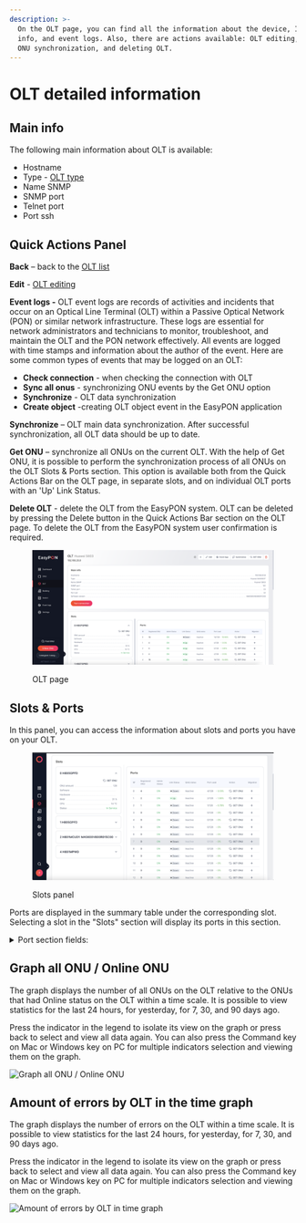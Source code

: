 ```yaml
---
description: >-
  On the OLT page, you can find all the information about the device, Its main
  info, and event logs. Also, there are actions available: OLT editing, OLT and
  ONU synchronization, and deleting OLT.
---
```


# OLT detailed information

## Main info&#x20;

The following main information about OLT is available:

* Hostname&#x20;
* Type - [OLT type](../../easypon-information/supported-olts.md)
* Name SNMP
* SNMP port
* Telnet port
* Port ssh

## Quick Actions Panel

**Back** – back to the [OLT list](../)

**Edit** - [OLT editing](../add-olt.md#edit-olt)

**Event logs -** OLT event logs are records of activities and incidents that occur on an Optical Line Terminal (OLT) within a Passive Optical Network (PON) or similar network infrastructure. These logs are essential for network administrators and technicians to monitor, troubleshoot, and maintain the OLT and the PON network effectively. All events are logged with time stamps and information about the author of the event. Here are some common types of events that may be logged on an OLT:

* **Check connection** - when checking the connection with OLT
* **Sync all onus** - synchronizing ONU events by the Get ONU option
* **Synchronize** - OLT data synchronization
* **Create object** -creating OLT object event in the EasyPON application

**Synchronize** – OLT main data synchronization. After successful synchronization, all OLT data should be up to date.

**Get ONU** – synchronize all ONUs on the current OLT. With the help of Get ONU, it is possible to perform the synchronization process of all ONUs on the OLT Slots & Ports section. This option is available both from the Quick Actions Bar on the OLT page, in separate slots, and on individual OLT ports with an 'Up' Link Status.

**Delete OLT** - delete the OLT from the EasyPON system. OLT can be deleted by pressing the Delete button in the Quick Actions Bar section on the OLT page. To delete the OLT from the EasyPON system user confirmation is required.

<figure><img src="../../.gitbook/assets/Screenshot 2023-10-02 at 18.24.26.png" alt=""><figcaption><p>OLT page</p></figcaption></figure>

## Slots & Ports

In this panel, you can access the information about slots and ports you have on your OLT.

<figure><img src="../../.gitbook/assets/Screenshot 2023-09-28 at 22.11.08.png" alt=""><figcaption><p>Slots panel</p></figcaption></figure>

Ports are displayed in the summary table under the corresponding slot. Selecting a slot in the "Slots" section will display its ports in this section.

<details>

<summary>Port section fields:</summary>

**№** - serial number of the port&#x20;

**Registered ONU** – the number of registered ONUs on the port&#x20;

**Admin Status (On/Off)** - administrative status of the port, which can be interactively changed by a left button click.

**Link status (Up/Down)** – port connection status&#x20;

**QinQ status** - the list of QinQ ports.

**Port load** - the load on the port in the following format: registered ONUs / total port capacity - port load in percentages.&#x20;

**Get ONU button** – synchronization of all ONUs on the OLT slot and separate port.

**Migration** - plan ONU [migration](<../../Port Migration.md>) on a separate OLT port.

</details>

## Graph all ONU / Online ONU

The graph displays the number of all ONUs on the OLT relative to the ONUs that had Online status on the OLT within a time scale. It is possible to view statistics for the last 24 hours, for yesterday, for 7, 30, and 90 days ago.

Press the indicator in the legend to isolate its view on the graph or press back to select and view all data again. You can also press the Command key on Mac or Windows key on PC for multiple indicators selection and viewing them on the graph.

![Graph all ONU / Online ONU](../../.gitbook/assets/JF2kp0HIq3RrcF0bmQKoI\_image.png)

## Amount of errors by OLT in the time graph

The graph displays the number of errors on the OLT within a time scale. It is possible to view statistics for the last 24 hours, for yesterday, for 7, 30, and 90 days ago.

Press the indicator in the legend to isolate its view on the graph or press back to select and view all data again. You can also press the Command key on Mac or Windows key on PC for multiple indicators selection and viewing them on the graph.

![Amount of errors by OLT in time graph](../../.gitbook/assets/7oE5NXNEdAUS-J0VDtLmt\_image.png)
